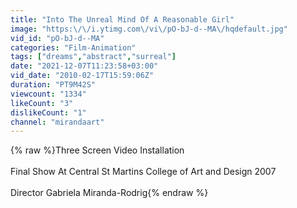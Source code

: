 ```yaml
---
title: "Into The Unreal Mind Of A Reasonable Girl"
image: "https:\/\/i.ytimg.com\/vi\/pO-bJ-d--MA\/hqdefault.jpg"
vid_id: "pO-bJ-d--MA"
categories: "Film-Animation"
tags: ["dreams","abstract","surreal"]
date: "2021-12-07T11:23:58+03:00"
vid_date: "2010-02-17T15:59:06Z"
duration: "PT9M42S"
viewcount: "1334"
likeCount: "3"
dislikeCount: "1"
channel: "mirandaart"
---
```

{% raw %}Three Screen Video Installation<br /><br />Final Show At Central St Martins College of Art and Design 2007<br /><br />Director Gabriela Miranda-Rodrig{% endraw %}

